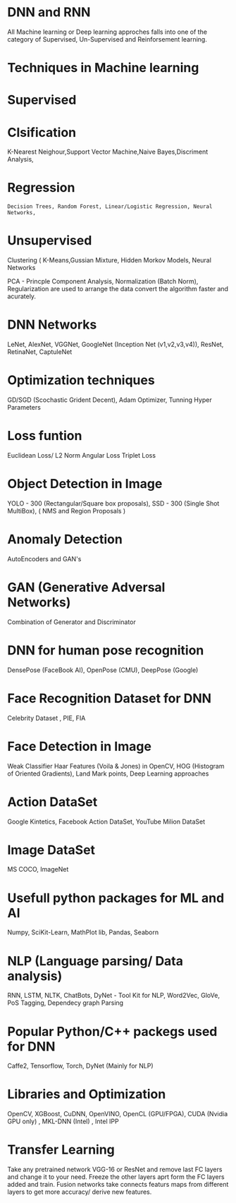 # DNN and RNN  

All Machine learning or Deep learning approches falls into one of the category of Supervised, Un-Supervised and Reinforsement learning. 

# Techniques in Machine learning
 # Supervised
   # Clsification
   K-Nearest Neighour,Support Vector Machine,Naive Bayes,Discriment Analysis,
   # Regression
    Decision Trees, Random Forest, Linear/Logistic Regression, Neural Networks,
 # Unsupervised 
   Clustering ( K-Means,Gussian Mixture, Hidden Morkov Models, Neural Networks
   
PCA - Princple Component Analysis, Normalization (Batch Norm), Regularization are used to arrange the data convert the algorithm faster and acurately.

# DNN Networks 
LeNet,
AlexNet,
VGGNet,
GoogleNet (Inception Net (v1,v2,v3,v4)),
ResNet,
RetinaNet,
CaptuleNet

# Optimization techniques
GD/SGD (Scochastic Grident Decent),
Adam Optimizer,
Tunning Hyper Parameters

# Loss funtion
Euclidean Loss/ L2 Norm
Angular Loss
Triplet Loss


# Object Detection in Image
YOLO - 300 (Rectangular/Square box proposals),
SSD - 300 (Single Shot MultiBox),
( NMS and Region Proposals )

# Anomaly Detection
AutoEncoders and GAN's

# GAN (Generative Adversal Networks)
Combination of Generator and Discriminator

# DNN for human pose recognition
DensePose (FaceBook AI),
OpenPose (CMU),
DeepPose (Google)


# Face Recognition Dataset for DNN
Celebrity Dataset ,
PIE,
FIA

# Face Detection in Image
Weak Classifier Haar Features (Voila & Jones) in OpenCV,
HOG (Histogram of Oriented Gradients),
Land Mark points,
Deep Learning approaches 

# Action DataSet
Google Kintetics,
Facebook Action DataSet,
YouTube Milion DataSet

# Image DataSet
MS COCO,
ImageNet
 
# Usefull python packages for ML and AI
Numpy,
SciKit-Learn,
MathPlot lib,
Pandas,
Seaborn

# NLP (Language parsing/ Data analysis)
RNN,
LSTM,
NLTK,
ChatBots,
DyNet - Tool Kit for NLP,
Word2Vec,
GloVe,
PoS Tagging,
Dependecy graph Parsing

# Popular Python/C++ packegs used for DNN
Caffe2,
Tensorflow,
Torch,
DyNet (Mainly for NLP)

# Libraries and Optimization
OpenCV, XGBoost, CuDNN, OpenVINO, OpenCL (GPU/FPGA), CUDA (Nvidia GPU only) , MKL-DNN (Intel) , Intel IPP

# Transfer Learning
Take any pretrained network VGG-16 or ResNet and remove last FC layers and change it to your need. 
Freeze the other layers aprt form the FC layers added and train.
Fusion networks take connects featurs maps from different layers to get more accuracy/ derive new features. 






